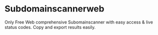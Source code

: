 # Subdomainscannerweb
Only Free Web comprehensive Subomainscanner with easy access &amp; live status codes. Copy and export results easily. 
